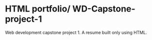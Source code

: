 # HTML portfolio/ WD-Capstone-project-1
Web development capstone project 1. A resume built only using HTML.

